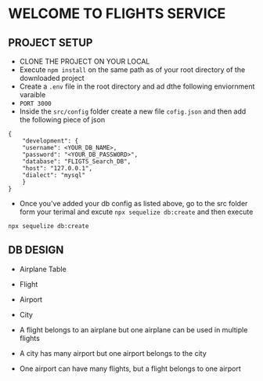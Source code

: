 # WELCOME TO FLIGHTS SERVICE

## PROJECT SETUP

- CLONE THE PROJECT ON YOUR LOCAL
- Execute `npm install` on the same path as of your root directory of the downloaded project
- Create a `.env` file in the root directory and ad dthe following enviornment varaible
- `PORT 3000`
- Inside the `src/config` folder create a new file `cofig.json` and then add the following piece of json

```
{
    "development": {
    "username": <YOUR_DB_NAME>,
    "password": "<YOUR_DB_PASSWORD>",
    "database": "FLIGTS_Search_DB",
    "host": "127.0.0.1",
    "dialect": "mysql"
    }
}
```

- Once you've added your db config as listed above, go to the src folder form your terimal and excute `npx sequelize db:create` and then execute

`npx sequelize db:create`

## DB DESIGN
  - Airplane Table
  - Flight
  - Airport
  - City

  - A flight belongs to an airplane but one airplane can be used in multiple flights
  - A city has many airport but one airport belongs to the city 
  - One airport can have many flights, but a flight belongs to one airport 


